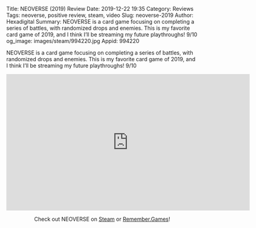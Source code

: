 Title: NEOVERSE (2019) Review
Date: 2019-12-22 19:35
Category: Reviews
Tags: neoverse, positive review, steam, video
Slug: neoverse-2019
Author: Hexadigital
Summary: NEOVERSE is a card game focusing on completing a series of battles, with randomized drops and enemies. This is my favorite card game of 2019, and I think I’ll be streaming my future playthroughs! 9/10
og_image: images/steam/994220.jpg
Appid: 994220

NEOVERSE is a card game focusing on completing a series of battles, with randomized drops and enemies. This is my favorite card game of 2019, and I think I’ll be streaming my future playthroughs! 9/10

<center><iframe src="https://www.youtube.com/embed/nlwBAuE7fxg?feature=oembed" allow="accelerometer; autoplay; encrypted-media; gyroscope; picture-in-picture" width="640" height="360" frameborder="0"></iframe>

Check out NEOVERSE on [Steam](https://store.steampowered.com/app/994220/?curator_clanid=34633900) or [Remember.Games](https://remember.games/game/2304/)!</center>